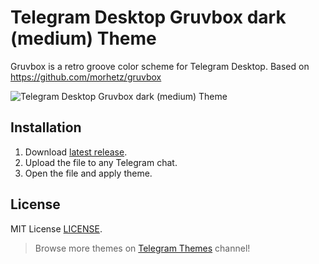 # Telegram Desktop Gruvbox dark (medium) Theme
Gruvbox is a retro groove color scheme for Telegram Desktop.
Based on https://github.com/morhetz/gruvbox

![Telegram Desktop Gruvbox dark (medium) Theme](https://github.com/ttohin/tdesktop-gruvbox-dark-medium/blob/master/screenshot.png)

## Installation
1. Download [latest release](https://github.com/ttohin/tdesktop-gruvbox-dark-medium/releases/download/v1.0/gruvbox-dark-medium.tdesktop-theme).
2. Upload the file to any Telegram chat.
3. Open the file and apply theme.

## License
MIT License [LICENSE](LICENSE).

> Browse more themes on [Telegram Themes](https://t.me/tgthemes) channel!
